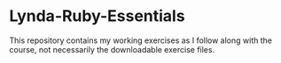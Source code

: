 # Lynda-Ruby-Essentials

This repository contains my working exercises as I follow along with the course, not necessarily the downloadable exercise files.
